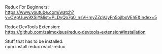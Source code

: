 Redux For Beginners:</br>
https://www.youtube.com/watch?v=CVpUuw9XSjY&list=PLDyQo7g0_nsVHmyZZpVJyFn5ojlboVEhE&index=5

Redox DevTools Extension: </br>
https://github.com/zalmoxisus/redux-devtools-extension#installation 

Stuff that has to be installed:</br>
npm install redux react-redux


